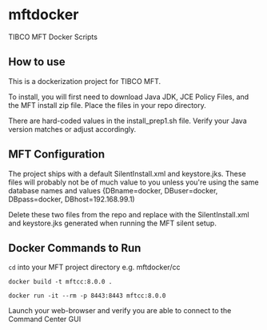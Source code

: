 # mftdocker
TIBCO MFT Docker Scripts

## How to use
This is a dockerization project for TIBCO MFT.

To install, you will first need to download Java JDK, JCE Policy Files, and the MFT install zip file.  Place the files in your repo directory.

There are hard-coded values in the install_prep1.sh file.  Verify your Java version matches or adjust accordingly.

## MFT Configuration
The project ships with a default SilentInstall.xml and keystore.jks.  These files will probably not be of much value to you unless you're using the same database names and values {DBname=docker, DBuser=docker, DBpass=docker, DBhost=192.168.99.1)

Delete these two files from the repo and replace with the SilentInstall.xml and keystore.jks generated when running the MFT silent setup.

## Docker Commands to Run
`cd` into your MFT project directory e.g. mftdocker/cc

`docker build -t mftcc:8.0.0 .`

`docker run -it --rm -p 8443:8443 mftcc:8.0.0`

Launch your web-browser and verify you are able to connect to the Command Center GUI
